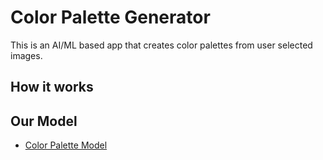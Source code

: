 # Color Palette Generator

This is an AI/ML based app that creates color palettes from user selected images.

## How it works

## Our Model
- [Color Palette Model](https://github.com/suyashgoel/color-palette-model)

